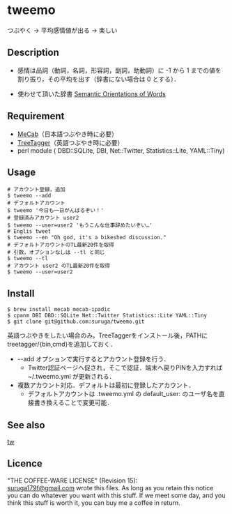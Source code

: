 tweemo
====

つぶやく -> 平均感情値が出る -> 楽しい
           
## Description

* 感情は品詞（動詞，名詞，形容詞，副詞，助動詞）に -1 から 1 までの値を割り振り，その平均を出す（辞書にない場合は 0 とする）．

* 使わせて頂いた辞書 [Semantic Orientations of Words](http://www.lr.pi.titech.ac.jp/~takamura/pndic_en.html)

## Requirement

* [MeCab](https://code.google.com/p/mecab/)（日本語つぶやき時に必要）
* [TreeTagger](http://www.cis.uni-muenchen.de/~schmid/tools/TreeTagger/)（英語つぶやき時に必要）
* perl module ( DBD::SQLite, DBI, Net::Twitter, Statistics::Lite, YAML::Tiny)
      
## Usage

```
# アカウント登録，追加
$ tweemo --add
# デフォルトアカウント
$ tweemo '今日も一日がんばるぞい！'
# 登録済みアカウント user2
$ tweemo --user=user2 'もうこんな仕事辞めたいぞい…'
# Englis tweet
$ tweemo --en "Oh god, it's a bikeshed discussion."
# デフォルトアカウントのTL最新20件を取得
# 引数，オプションなしは --tl と同じ
$ tweemo --tl
# アカウント user2 のTL最新20件を取得
$ tweemo --user=user2
```

## Install

```
$ brew install mecab mecab-ipadic
$ cpanm DBI DBD::SQLite Net::Twitter Statistics::Lite YAML::Tiny
$ git clone git@github.com:suruga/tweemo.git
```                              
英語つぶやきをしたい場合のみ，TreeTaggerをインストール後，PATHにtreetagger/{bin,cmd}を追加しておく．

* --add オプションで実行するとアカウント登録を行う．
    * Twitter認証ページへ促され，そこで認証．端末へ戻りPINを入力すれば ~/.tweemo.yml が更新される．
* 複数アカウント対応．デフォルトは最初に登録したアカウント．
    * デフォルトアカウントは .tweemo.yml の default_user: のユーザ名を直接書き換えることで変更可能．

## See also

[tw](https://github.com/shokai/tw)

## Licence

"THE COFFEE-WARE LICENSE" (Revision 15):  
<suruga179f@gmail.com> wrote this files.  As long as you retain this notice  
you can do whatever you want with this stuff. If we meet some day, and you  
think this stuff is worth it, you can buy me a coffee in return.

